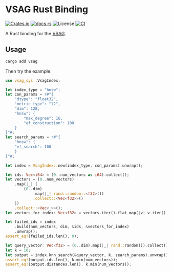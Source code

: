 # VSAG Rust Binding

[![Crates.io](https://img.shields.io/crates/v/vsag.svg)](https://crates.io/crates/vsag)
[![docs.rs](https://img.shields.io/docsrs/vsag/latest)](https://docs.rs/vsag)
![License](https://img.shields.io/badge/license-Apache--2.0-green.svg)
[![CI](https://github.com/jiacai2050/vsag-rs/actions/workflows/CI.yml/badge.svg)](https://github.com/jiacai2050/vsag-rs/actions/workflows/CI.yml)

A Rust binding for the [VSAG](https://github.com/alipay/vsag).

## Usage

```bash
cargo add vsag
```

Then try the example:

```rust
use vsag_sys::VsagIndex;

let index_type = "hnsw";
let con_params = r#"{
    "dtype": "float32",
    "metric_type": "l2",
    "dim": 128,
    "hnsw": {
        "max_degree": 16,
        "ef_construction": 100
    }
}"#;
let search_params = r#"{
    "hnsw": {
    "ef_search": 100
    }
}"#;

let index = VsagIndex::new(index_type, con_params).unwrap();

let ids: Vec<i64> = (0..num_vectors as i64).collect();
let vectors = (0..num_vectors)
    .map(|_| {
        (0..dim)
            .map(|_| rand::random::<f32>())
            .collect::<Vec<f32>>()
    })
    .collect::<Vec<_>>();
let vectors_for_index: Vec<f32> = vectors.iter().flat_map(|v| v.iter().copied()).collect();

let failed_ids = index
    .build(num_vectors, dim, &ids, &vectors_for_index)
    .unwrap();
assert_eq!(failed_ids.len(), 0);

let query_vector: Vec<f32> = (0..dim).map(|_| rand::random()).collect();
let k = 10;
let output = index.knn_search(&query_vector, k, search_params).unwrap();
assert_eq!(output.ids.len(), k.min(num_vectors));
assert_eq!(output.distances.len(), k.min(num_vectors));
```
